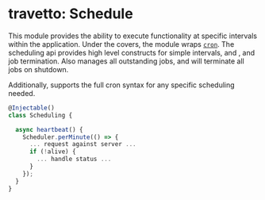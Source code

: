 travetto: Schedule 
===

This module provides the ability to execute functionality at specific intervals within the application. Under the covers, the module wraps [`cron`](https://github.com/kelektiv/node-cron). The scheduling api provides high level constructs for simple intervals, and , and job termination.  Also manages all outstanding jobs, and will terminate all jobs on shutdown. 

Additionally, supports the full cron syntax for any specific scheduling needed.

```typescript
@Injectable()
class Scheduling {

  async heartbeat() {
    Scheduler.perMinute(() => {
      ... request against server ...
      if (!alive) {
        ... handle status ...
      }
    });
  }
}
```

